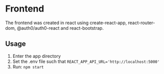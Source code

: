 # Frontend

The frontend was created in react using create-react-app, react-router-dom, @auth0/auth0-react and react-bootstrap.

## Usage
1. Enter the app directory
2. Set the .env file such that `REACT_APP_API_URL='http://localhost:5000'`
3. Run: `npm start`

